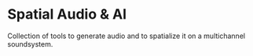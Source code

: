 # Spatial Audio & AI
Collection of tools to generate audio and to spatialize it on a multichannel soundsystem. 
